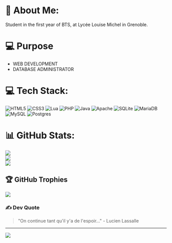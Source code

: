 # 💫 About Me:
Student in the first year of BTS, at Lycée Louise Michel in Grenoble.

# 💻 Purpose #
- WEB DEVELOPMENT
- DATABASE ADMINISTRATOR

# 💻 Tech Stack:
![HTML5](https://img.shields.io/badge/html5-%23E34F26.svg?style=for-the-badge&logo=html5&logoColor=white) ![CSS3](https://img.shields.io/badge/css3-%231572B6.svg?style=for-the-badge&logo=css3&logoColor=white) ![Lua](https://img.shields.io/badge/lua-%232C2D72.svg?style=for-the-badge&logo=lua&logoColor=white) ![PHP](https://img.shields.io/badge/php-%23777BB4.svg?style=for-the-badge&logo=php&logoColor=white) ![Java](https://img.shields.io/badge/java-%23ED8B00.svg?style=for-the-badge&logo=java&logoColor=white) ![Apache](https://img.shields.io/badge/apache-%23D42029.svg?style=for-the-badge&logo=apache&logoColor=white) ![SQLite](https://img.shields.io/badge/sqlite-%2307405e.svg?style=for-the-badge&logo=sqlite&logoColor=white) ![MariaDB](https://img.shields.io/badge/MariaDB-003545?style=for-the-badge&logo=mariadb&logoColor=white) ![MySQL](https://img.shields.io/badge/mysql-%2300f.svg?style=for-the-badge&logo=mysql&logoColor=white) ![Postgres](https://img.shields.io/badge/postgres-%23316192.svg?style=for-the-badge&logo=postgresql&logoColor=white) 

# 📊 GitHub Stats:
![](https://github-readme-stats.vercel.app/api?username=LucienLassalle&theme=blue-green&hide_border=false&include_all_commits=true&count_private=true)<br/>
![](https://github-readme-streak-stats.herokuapp.com/?user=LucienLassalle&theme=blue-green&hide_border=false)<br/>
![](https://github-readme-stats.vercel.app/api/top-langs/?username=LucienLassalle&theme=blue-green&hide_border=false&include_all_commits=true&count_private=true&layout=compact)

## 🏆 GitHub Trophies
![](https://github-profile-trophy.vercel.app/?username=LucienLassalle&theme=dracula&no-frame=true&no-bg=false&margin-w=4)

### ✍️ Dev Quote
> "On continue tant qu'il y'a de l'espoir..." - Lucien Lassalle 

---
[![](https://visitcount.itsvg.in/api?id=LucienLassalle&icon=7&color=4)](https://visitcount.itsvg.in)

